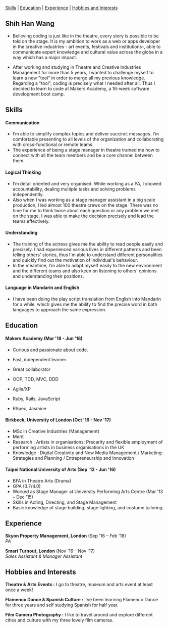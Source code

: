 [Skills](#Skills) | [Education](#Education) | [Experience](#Experience) | [Hobbies and Interests](#Hobbies-and-Interests)

## Shih Han Wang

- Believing coding is just like in the theatre, every story is possible to be told on the stage. It is my ambition to work as a web or apps developer in the creative industries - art events, festivals and institutions-, able to communicate expert knowledge and cultural value across the globe in a way which has a major impact.

- After working and studying in Theatre and Creative Industries Management for more than 5 years, I wanted to challenge myself to learn a new "tool" in order to merge all my previous knowledge. Regarding a "tool", coding is precisely what I needed after all. Thus I decided to learn to code at Makers Academy, a 16-week software development boot camp.

## Skills

#### Communication

- I’m able to simplify complex topics and deliver succinct messages. I’m comfortable presenting to all levels of the organization and collaborating with cross-functional or remote teams.
- The experience of being a stage manager in theatre trained me how to connect with all the team members and be a core channel between them.

#### Logical Thinking

- I’m detail oriented and very organised. While working as a PA, I showed accountability, dealing multiple tasks and solving problems independently.
- Also when I was working as a stage manager assistant in a big scale production, I led almost 100 theatre crews on the stage. There was no time for me to think twice about each question or any problem we met on the stage. I was able to make the decision precisely and lead the teams effectively.

#### Understanding

- The training of the actress gives me the ability to read people easily and precisely. I had experienced various lives in different patterns and been telling others' stories, thus I'm able to understand different personalities and quickly find out the motivation of individual's behaviour.
- In the meantime, I’m able to adapt myself easily to the new environment and the different teams and also keen on listening to others' opinions and understanding their positions.

#### Language in Mandarin and English

- I have been doing the play script translation from English into Mandarin for a while, which gives me the ability to find the precise word in both languages to approach the same expression.


## Education

#### Makers Academy (Mar '18 - Jun '18)

- Curious and passionate about code.
- Fast, independent learner
- Great collaborator

- OOP, TDD, MVC, DDD
- Agile/XP
- Ruby, Rails, JavaScript
- RSpec, Jasmine

#### Birkbeck, University of London (Oct '16 - Nov '17)

- MSc in Creative Industries (Management)
- Merit
- Research : Artists in organisations: Precarity and flexible employment of performing artists in business organisations in the UK
- Knowledge : Digital Creativity and New Media Management / Marketing: Strategies and Planning / Entrepreneurship and Innovation

#### Taipei National University of Arts (Sep '12 - Jun '16)

- BFA in Theatre Arts (Drama)
- GPA (3.7/4.0)
- Worked as Stage Manager at University Performing Arts Centre (Mar '13 – Dec '15)
- Skills in Acting, Directing, and Stage Management
- Basic knowledge of stage building, stage lighting, and costume tailoring.

## Experience

**Skyon Property Management, London** (Sep '16 – Feb '18)    
*PA*  

**Smart Turnout, London** (Nov '16 – Nov '17)   
*Sales Assistant & Manager Assistant*  

## Hobbies and Interests

**Theatre & Arts Events :** I go to theatre, museum and arts event at least once a week!

**Flamenco Dance & Spanish Culture :** I've been learning Flamenco Dance for three years and self studying Spanish for half year.

**Film Camera Photography :** I like to travel around and explore different cities and culture with my three lovely film cameras.
